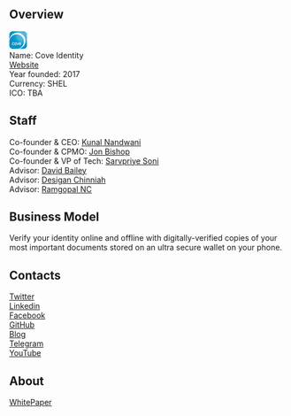 ## Overview
![logo](../projects/logo/cove_identity.png)  
Name: Cove Identity  
[Website](https://coveidentity.com/)  
Year founded: 2017  
Currency: SHEL  
ICO: TBA
## Staff
Co-founder & CEO: [Kunal Nandwani](../people/kunal_nandwani.md)  
Co-founder & CPMO: [Jon Bishop](../people/jon_bishop.md)  
Co-founder & VP of Tech: [Sarvpriye Soni](../people/sarvpriye_soni.md)  
Advisor: [David Bailey](../people/david_bailey.md)  
Advisor: [Desigan Chinniah](../people/desigan_chinniah.md)  
Advisor: [Ramgopal NC](../people/ramgopal_nc.md)
## Business Model
Verify your identity online and offline with digitally-verified copies of your most important documents stored on an ultra secure wallet on your phone.
## Contacts  
[Twitter](https://twitter.com/CoveIdentity)  
[Linkedin](https://www.linkedin.com/company/coveidentity/)  
[Facebook](https://www.facebook.com/coveidentity)    
[GitHub](https://github.com/coveidentity)  
[Blog](https://medium.com/coveidentity)    
[Telegram](https://t.me/coveidentitydiscuss)  
[YouTube](https://www.youtube.com/coveidentity)
## About  
[WhitePaper](https://coveidentity.com/CoveWhitepaper.pdf) 
